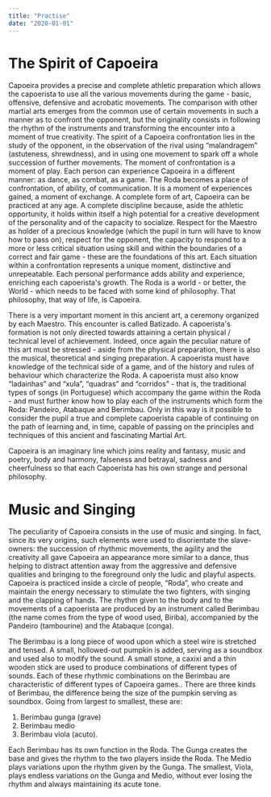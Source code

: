 ```yaml
---
title: "Practise"
date: "2020-01-01"
---
```


# The Spirit of Capoeira

Capoeira provides a precise and complete athletic preparation which allows the capoerista to use all the various movements during the game - basic, offensive, defensive and acrobatic movements. The comparison with other martial arts emerges from the common use of certain movements in such a manner as to confront the opponent, but the originality consists in following the rhythm of the instruments and transforming the encounter into a moment of true creativity.
The spirit of a Capoeira confrontation lies in the study of the opponent, in the observation of the rival using “malandragem” (astuteness, shrewdness), and in using one movement to spark off a whole succession of further movements.
The moment of confrontation is a moment of play.
Each person can experience Capoeira in a different manner: as dance, as combat, as a game. The Roda becomes a place of confrontation, of ability, of communication. It is a moment of experiences gained, a moment of exchange.
A complete form of art, Capoeira can be practiced at any age. A complete discipline because, aside the athletic opportunity, it holds within itself a high potential for a creative development of the personality and of the capacity to socialize. Respect for the Maestro as holder of a precious knowledge (which the pupil in turn will have to know how to pass on), respect for the opponent, the capacity to respond to a more or less critical situation using skill and within the boundaries of a correct and fair game - these are the foundations of this art.
Each situation within a confrontation represents a unique moment, distinctive and unrepeatable. Each personal performance adds ability and experience, enriching each capoerista's growth.
The Roda is a world - or better, the World - which needs to be faced with some kind of philosophy. That philosophy, that way of life, is Capoeira.

There is a very important moment in this ancient art, a ceremony organized by each Maestro. This encounter is called Batizado.
A capoerista's formation is not only directed towards attaining a certain physical / technical level of achievement. Indeed, once again the peculiar nature of this art must be stressed - aside from the physical preparation, there is also the musical, theoretical and singing preparation.
A capoerista must have knowledge of the technical side of a game, and of the history and rules of behaviour which characterize the Roda. A capoerista must also know “ladainhas” and “xula”, “quadras” and “corridos” - that is, the traditional types of songs (in Portuguese) which accompany the game within the Roda - and must further know how to play each of the instruments which form the Roda: Pandeiro, Atabaque and Berimbau. Only in this way is it possible to consider the pupil a true and complete capoerista capable of continuing on the path of learning and, in time, capable of passing on the principles and techniques of this ancient and fascinating Martial Art.

Capoeira is an imaginary line which joins reality and fantasy, music and poetry, body and harmony, falseness and betrayal, sadness and cheerfulness so that each Capoerista has his own strange and personal philosophy.

# Music and Singing

The peculiarity of Capoeira consists in the use of music and singing. In fact, since its very origins, such elements were used to disorientate the slave-owners: the succession of rhythmic movements, the agility and the creativity all gave Capoeira an appearance more similar to a dance, thus helping to distract attention away from the aggressive and defensive qualities and bringing to the foreground only the ludic and playful aspects.
Capoeira is practiced inside a circle of people, “Roda”, who create and maintain the energy necessary to stimulate the two fighters, with singing and the clapping of hands. The rhythm given to the body and to the movements of a capoerista are produced by an instrument called Berimbau (the name comes from the type of wood used, Biriba), accompanied by the Pandeiro (tambourine) and the Atabaque (conga).

The Berimbau is a long piece of wood upon which a steel wire is stretched and tensed. A small, hollowed-out pumpkin is added, serving as a soundbox and used also to modify the sound. A small stone, a caxixi and a thin wooden stick are used to produce combinations of different types of sounds. Each of these rhythmic combinations on the Berimbau are characteristic of different types of Capoeira games..
There are three kinds of Berimbau, the difference being the size of the pumpkin serving as soundbox. Going from largest to smallest, these are:
1) Berimbau gunga (grave)
2) Berimbau medio
3) Berimbau viola (acuto).

Each Berimbau has its own function in the Roda.
The Gunga creates the base and gives the rhythm to the two players inside the Roda. The Medio plays variations upon the rhythm given by the Gunga. The smallest, Viola, plays endless variations on the Gunga and Medio, without ever losing the rhythm and always maintaining its acute tone.